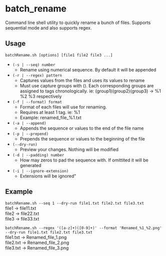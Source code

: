 # batch_rename
Command line shell utility to quickly rename a bunch of files. Supports sequential mode and also supports regex.
## Usage
`batchRename.sh [options] [file1 file2 file3 ...]`  
- `(-s | --seq) number`
  - Rename using numerical sequence. By default it will be appended
- `(-r | --regex) pattern`
  - Captures values from the files and uses its values to rename
  - Must use capture groups with (). Each corresponding groups are assigned to tags chronologically. ie: (group1)(group2)(group3) -> %1 %2 %3 respectively
- `(-f | --format) format`
  - Format of each files will use for renaming.
  - Requires at least 1 tag. ie: %1
  - Example: renamed_file_%1.txt
- `(-a | --append)`
  - Appends the sequence or values to the end of the file name
- `(-p | --prepend)`
  - Prepends the sequence or values to the beginning of the file
- `(--dry-run)`
  - Preview your changes. Nothing will be modified
- `(-d | --padding) number`
  - How may zeros to pad the sequence with. If omittited it will be generated
- `(-i | --ignore-extension)`
  - Extensions will be ignored"
## Example
`batchRename.sh --seq 1 --dry-run file1.txt file2.txt file3.txt`  
   file1 -> file11.txt  
   file2 -> file22.txt  
   file3 -> file33.txt  
  
`batchRename.sh --regex '([a-z]+)([0-9]+)' --format 'Renamed_%1_%2.png' --dry-run file1.txt file2.txt file3.txt`  
   file1.txt -> Renamed_file_1.png  
   file2.txt -> Renamed_file_2.png  
   file3.txt -> Renamed_file_3.png  
